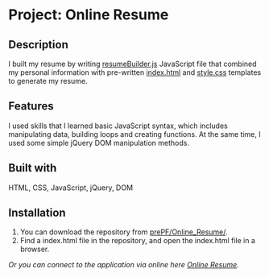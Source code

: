 # Project: Online Resume

## Description

I built my resume by writing [resumeBuilder.js](https://leiachung41.github.io/prePF/Online_Resume/before/resumeBuilder_B4.js) JavaScript file that combined my personal information with pre-written [index.html](https://leiachung41.github.io/prePF/Online_Resume/before/index_B4.html) and [style.css](https://leiachung41.github.io/prePF/Online_Resume/before/style_B4.CSS) templates to generate my resume.

## Features

I used skills that I learned basic JavaScript syntax, which includes manipulating data, building loops and creating functions. At the same time, I used some simple jQuery DOM manipulation methods.

## Built with

HTML, CSS, JavaScript, jQuery, DOM

## Installation

1. You can download the repository from
[prePF/Online_Resume/](https://github.com/leiachung41/prePF/tree/master/Online_Resume/).
2. Find a index.html file in the repository, and open the index.html file in a browser.

*Or you can connect to the application via online here [Online Resume](https://leiachung41.github.io/prePF/Online_Resume/index.html).*
